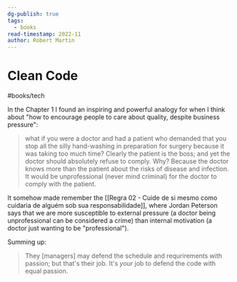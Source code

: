 ```yaml
---
dg-publish: true
tags:
  - books
read-timestamp: 2022-11
author: Robert Martin
---
```


# Clean Code

#books/tech 

In the Chapter 1 I found an inspiring and powerful analogy for when I think about "how to encourage people to care about quality, despite business pressure":

> what if you were a doctor and had a patient who demanded that you stop all the silly hand-washing in preparation for surgery because it was taking too much time? Clearly the patient is the boss; and yet the doctor should absolutely refuse to comply. Why? Because the doctor knows more than the patient about the risks of disease and infection. It would be unprofessional (never mind criminal) for the doctor to comply with the patient.

It somehow made remember the [[Regra 02 - Cuide de si mesmo como cuidaria de alguém sob sua responsabilidade]], where Jordan Peterson says that we are more susceptible to external pressure (a doctor being unprofessional can be considered a crime) than internal motivation (a doctor just wanting to be "professional").

Summing up:

> They [managers] may defend the schedule and requrirements with passion; but that's their job. It's *your* job to defend the code with equal passion.
